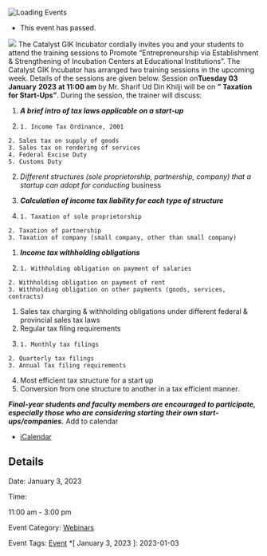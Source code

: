 ![Loading Events](https://giki.edu.pk/event/training-sessions-on-taxation-for-start-ups/)
  * This event has passed.


![](https://giki.edu.pk/event/training-sessions-on-taxation-for-start-ups/)
The Catalyst GIK Incubator cordially invites you and your students to attend the training sessions to Promote “Entrepreneurship via Establishment & Strengthening of Incubation Centers at Educational Institutions”.
The Catalyst GIK Incubator has arranged two training sessions in the upcoming week. Details of the sessions are given below.
Session on**Tuesday 03 January** **2023** **at 11:00 am** by Mr. Sharif Ud Din Khilji will be on **” Taxation for Start-Ups”**. During the session, the trainer will discuss:
  1. **_A brief intro of tax laws applicable on a start-up_**


  1.     1. Income Tax Ordinance, 2001
    2. Sales tax on supply of goods
    3. Sales tax on rendering of services
    4. Federal Excise Duty
    5. Customs Duty
  2. _Different structures (sole proprietorship, partnership, company) that a startup can adopt for conducting_ business
  3. _**Calculation of income tax liability for each type of structure**_


  1.     1. Taxation of sole proprietorship
    2. Taxation of partnership
    3. Taxation of company (small company, other than small company)


  1. _**Income tax withholding obligations**_


  1.     1. Withholding obligation on payment of salaries
    2. Withholding obligation on payment of rent
    3. Withholding obligation on other payments (goods, services, contracts)


  1. Sales tax charging & withholding obligations under different federal & provincial sales tax laws
  2. Regular tax filing requirements
  3.     1. Monthly tax filings
    2. Quarterly tax filings
    3. Annual Tax filing requirements
  4. Most efficient tax structure for a start up
  5. Conversion from one structure to another in a tax efficient manner.


_**Final-year students and faculty members are encouraged to participate, especially those who are considering starting their own start-ups/companies.**_
Add to calendar 
  * [ iCalendar ](webcal://giki.edu.pk/event/training-sessions-on-taxation-for-start-ups/?ical=1)


##  Details  

Date: 
     January 3, 2023  

Time: 
    
11:00 am - 3:00 pm  

Event Category:
    [Webinars](https://giki.edu.pk/events/category/webinars/) 

Event Tags:
    [Event](https://giki.edu.pk/events/tag/event/)
  *[ January 3, 2023 ]: 2023-01-03
